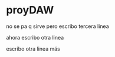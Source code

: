 # proyDAW
no se pa q sirve pero escribo
tercera linea

ahora escribo otra linea


escribo otra linea más
